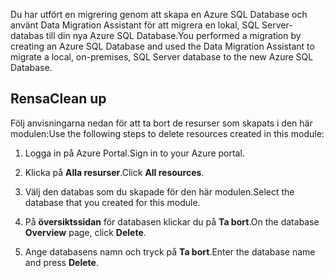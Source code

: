 <span data-ttu-id="66865-101">Du har utfört en migrering genom att skapa en Azure SQL Database och använt Data Migration Assistant för att migrera en lokal, SQL Server-databas till din nya Azure SQL Database.</span><span class="sxs-lookup"><span data-stu-id="66865-101">You performed a migration by creating an Azure SQL Database and used the Data Migration Assistant to migrate a local, on-premises, SQL Server database to the new Azure SQL Database.</span></span>

## <a name="clean-up"></a><span data-ttu-id="66865-102">Rensa</span><span class="sxs-lookup"><span data-stu-id="66865-102">Clean up</span></span>
<!---TODO: Update for sandbox?--->

<span data-ttu-id="66865-103">Följ anvisningarna nedan för att ta bort de resurser som skapats i den här modulen:</span><span class="sxs-lookup"><span data-stu-id="66865-103">Use the following steps to delete resources created in this module:</span></span>

1. <span data-ttu-id="66865-104">Logga in på Azure Portal.</span><span class="sxs-lookup"><span data-stu-id="66865-104">Sign in to your Azure portal.</span></span>

1. <span data-ttu-id="66865-105">Klicka på **Alla resurser**.</span><span class="sxs-lookup"><span data-stu-id="66865-105">Click **All resources**.</span></span>

1. <span data-ttu-id="66865-106">Välj den databas som du skapade för den här modulen.</span><span class="sxs-lookup"><span data-stu-id="66865-106">Select the database that you created for this module.</span></span>

1. <span data-ttu-id="66865-107">På **översiktssidan** för databasen klickar du på **Ta bort**.</span><span class="sxs-lookup"><span data-stu-id="66865-107">On the database **Overview** page, click **Delete**.</span></span>

1. <span data-ttu-id="66865-108">Ange databasens namn och tryck på **Ta bort**.</span><span class="sxs-lookup"><span data-stu-id="66865-108">Enter the database name and press **Delete**.</span></span>